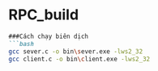 # RPC_build
```markdown
###Cách chạy biên dịch
```bash
gcc sever.c -o bin\sever.exe -lws2_32
gcc client.c -o bin\client.exe -lws2_32
